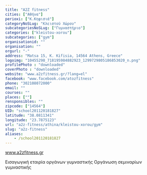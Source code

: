 ```yaml
---
title: "A2Z fitness"
cities: ["Αθήνα"]
perioxi: ["Κ.Κηφισιά"]
categoryNoSLug: "Κλειστού Χώρου"
subcategoriesNoSLug: ["Γυμναστήριο"]
categories: ["kleistou-xorou"]
subcategories: ["gym"]
organisationid: ""
organisation: ""
orgurl: "-"
address: "Matsa 15, K. Kifisia, 14564 Athens, Greece"
logoimg: "10455298_718195984882923_1299729805186853020_n.png"
profilePhoto : "downloaded"
coverPhoto : "downloaded"
website: "www.a2zfitness.gr/?lang=el"
facebook: "www.facebook.com/atozfitness"
phone: "302108072000"
email: ""
courses: ""
places: [""]
rensponsibles: ""
zipcode: ["14564"]
UID: "school201120181827"
latitude: "38.0811341"
longitude: "23.7875123"
url: "a2z-fitness/athina/kleistou-xorou/gym"
slug: "a2z-fitness"
aliases:
    - /school201120181827
---
```



www.a2zfitness.gr

Εισαγωγική εταιρία οργάνων γυμναστικής Οργάνωση σεμιναρίων γυμναστικής